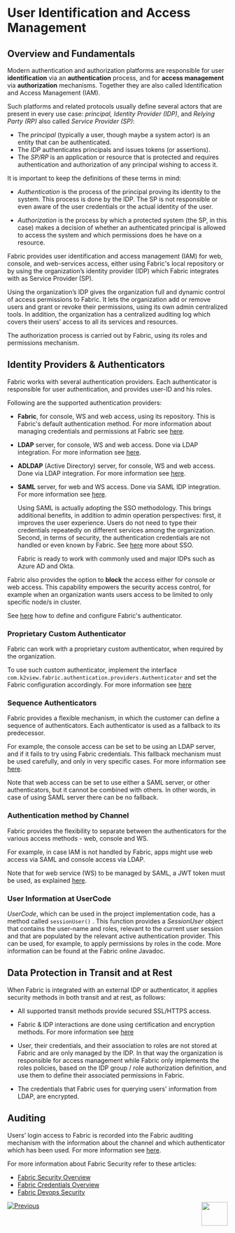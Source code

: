 # User Identification and Access Management

## Overview and Fundamentals 

Modern authentication and authorization platforms are responsible for user **identification** via an **authentication** process, and for **access management** via **authorization** mechanisms. Together they are also called Identification and Access Management (IAM).

Such platforms and related protocols usually define several actors that are present in every use case: *principal, Identity Provider (IDP)*, and *Relying Party (RP)* also called *Service Provider (SP)*:

- The *principal* (typically a user, though maybe a system actor) is an entity that can be authenticated.
- The *IDP* authenticates principals and issues tokens (or assertions). 
- The *SP/RP* is an application or resource that is protected and requires authentication and authorization of any principal wishing to access it. 

It is important to keep the definitions of these terms in mind: 

- *Authentication* is the process of the principal proving its identity to the system.  This process is done by the IDP. The SP is not responsible or even aware of the user credentials or the actual identity of the user. 

- *Authorization* is the process by which a protected system (the SP, in this case) makes a decision of whether an authenticated principal is allowed to access the system and which permissions does he have on a resource.



Fabric provides user identification and access management (IAM) for web, console, and web-services access, either using Fabric's local repository or by using the organization’s identity provider (IDP) which Fabric integrates with as Service Provider (SP). 

Using the organization’s IDP gives the organization full and dynamic control of access permissions to Fabric. It lets the organization add or remove users and grant or revoke their permissions, using its own admin centralized tools. In addition, the organization has a centralized auditing log which covers their users’ access to all its services and resources. 

The authorization process is carried out by Fabric, using its roles and permissions mechanism.

## Identity Providers & Authenticators

Fabric works with several authentication providers. Each authenticator is responsible for user authentication, and provides user-ID and his roles.

Following are the supported authentication providers:

- **Fabric**, for console, WS and web access, using its repository. This is Fabric's default authentication method. For more information about managing credentials and permissions at Fabric see [here](/articles/17_fabric_credentials/01_fabric_credentials_overview.md).

- **LDAP** server, for console, WS and web access. Done via LDAP integration. For more information see [here](/articles/26_fabric_security/11_user_IAM_LDAP.md).

- **ADLDAP** (Active Directory) server, for console, WS and web access. Done via LDAP integration. For more information see [here](/articles/26_fabric_security/11_user_IAM_LDAP.md).

- **SAML** server, for web and WS access. Done via SAML IDP integration. For more information see [here](/articles/26_fabric_security/09_user_IAM_SAML_fundamentals_and_terms.md).

  Using SAML is actually adopting the SSO methodology. This brings additional benefits, in addition to admin operation perspectives: first, it improves the user experience. Users do not need to type their credentials repeatedly on different services among the organization. Second, in terms of security, the authentication credentials are not handled or even known by Fabric. See [here](/articles/26_fabric_security/08_user_IAM_SSO_overview.md) more about SSO.

  Fabric is ready to work with commonly used and major IDPs such as Azure AD and Okta. 

Fabric also provides the option to **block** the access either for console or web access. This capability empowers the security access control, for example when an organization wants users access to be limited to only specific node/s in cluster.

See [here](/articles/26_fabric_security/13_user_IAM_configiration.md) how to define and configure Fabric's authenticator. 

### Proprietary Custom Authenticator

Fabric can work with a proprietary custom authenticator, when required by the organization.

To use such custom authenticator, implement the interface `com.k2view.fabric.authentication.providers.Authenticator` and set the Fabric configuration accordingly. For more information see [here](/articles/26_fabric_security/17_user_IAM_custom_authenticator.md)

### Sequence Authenticators

Fabric provides a flexible mechanism, in which the customer can define a sequence of authenticators. Each authenticator is used as a fallback to its predecessor.

For example, the console access can be set to be using an LDAP server, and if it fails to try using Fabric credentials. This fallback mechanism must be used carefully, and only in very specific cases. For more information see [here](/articles/26_fabric_security/13_user_IAM_configiration.md#sequence-authenticators).

Note that web access can be set to use either a SAML server, or other authenticators, but it cannot be combined with others. In other words, in case of using SAML server there can be no fallback.  

### Authentication method by Channel

Fabric provides the flexibility to separate between the authenticators for the various access methods - web, console and WS. 

For example, in case IAM is not handled by Fabric, apps might use web access via SAML and console access via LDAP.  

Note that for web service (WS) to be managed by SAML, a JWT token must be used, as explained [here](/articles/26_fabric_security/05_fabric_webservices_security.md).

### User Information at UserCode 

*UserCode*, which can be used in the project implementation code, has a method called `sessionUser()` . This function provides a *SessionUser* object that contains the user-name and roles, relevant to the current user session and that are populated by the relevant active authentication provider. This can be used, for example, to apply  permissions by roles in the code. More information can be found at the Fabric online Javadoc.



## Data Protection in Transit and at Rest

When Fabric is integrated with an external IDP or authenticator,  it applies security methods in both transit and at rest, as follows:

- All supported transit methods provide secured SSL/HTTPS access.

- Fabric & IDP interactions are done using certification and encryption methods. For more information see [here](/articles/26_fabric_security/09_user_IAM_SAML_fundamentals_and_terms.md)

- User, their credentials, and their association to roles are not stored at Fabric and are only managed by the IDP. In that way the organization is responsible for access management while Fabric only implements the roles policies,  based on the IDP group / role authorization definition, and use them to define their associated permissions in Fabric.

- The credentials that Fabric uses for querying users' information from LDAP, are encrypted. 



## Auditing

Users’ login access to Fabric is recorded into the Fabric auditing mechanism with the information about the channel and which authenticator which has been used. For more information see [here](/articles/26_fabric_security/16_user_IAM_auditing.md).



For more information about Fabric Security refer to these articles:

- [Fabric Security Overview](/articles/26_fabric_security/01_fabric_security_overview.md)
- [Fabric Credentials Overview](/articles/17_fabric_credentials/01_fabric_credentials_overview.md)
- [Fabric Devops Security](/articles/99_fabric_infras/devops/01_fabric_security_overview.md)



[![Previous](/articles/images/Previous.png)](/articles/26_fabric_security/06_data_masking.md)[<img align="right" width="60" height="54" src="/articles/images/Next.png">](/articles/26_fabric_security/08_user_IAM_SSO_overview.md)